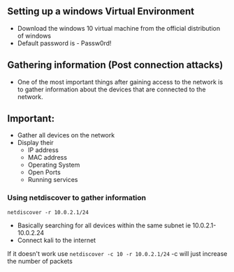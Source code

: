 ## Setting up a windows Virtual Environment

- Download the windows 10 virtual machine from the official distribution of windows
- Default password is - Passw0rd!

 ## Gathering information (Post connection attacks)

 - One of the most important things after gaining access to the network is to gather information about the devices that are connected to the network.

 ## Important:
 - Gather all devices on the network
 - Display their
	 - IP address
	 - MAC address
	 - Operating System
	 - Open Ports
	 - Running services 

### Using netdiscover to gather information

`netdiscover -r 10.0.2.1/24` 
- Basically searching for all devices within the same subnet ie
 10.0.2.1-10.0.2.24
- Connect kali to the internet

If it doesn't work use `netdiscover -c 10 -r 10.0.2.1/24`
-c will just increase the number of packets

